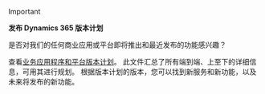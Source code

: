 > [!IMPORTANT]
> **发布 Dynamics 365 版本计划**
>
> 是否对我们的任何商业应用或平台即将推出和最近发布的功能感兴趣？ 
> 
> 查看[业务应用程序和平台版本计划](https://go.microsoft.com/fwlink/?linkid=2010158)。 此文件汇总了所有端到端、上至下的详细信息，可用其进行规划。 根据版本计划的版本，您可以找到新服务和新功能，以及未来将发布的新功能。
